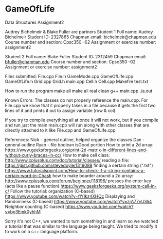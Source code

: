 # GameOfLife

Data Structures Assignment2

Audrey Bichelmeir & Blake Fuller are partners
Student 1
Full name: Audrey Bichelmeir
Student ID: 2327865
Chapman email: bichelmeir@chapman.edu
Course number and section: Cpsc350 -02
Assignment or exercise number: assignment2

Student 2
Full name: Blake Fuller
Student ID: 2312459
Chapman email: bfuller@chapman.edu
Course number and section: Cpsc350 -02
Assignment or exercise number: assignment2


Files submitted:
File.cpp
File.h
GameMode.cpp
GameOfLife.cpp
GameOfLife.h
Grid.cpp
Grid.h
main.cpp
Cell.h
Cell.cpp
Makefile
test.txt


How to run the program
make all
make all real clean
g++ main.cpp
./a.out

Known Errors:
The classes do not properly reference the main.cpp. For File.cpp we know that it
properly takes in a file because it gets the first two lines of it and prints it out to assign variable (row & col).

If you try to compile everything all at once it will not work, but if you compile and run just the main main.cpp will run along with other classes that are directly attached to it like File.cpp and GameOfLife.cpp


References:
Nick - general outline, helped organize the classes
Dan - general outline
Ryan - file boolean isGood portion
How to print a 2d array: https://www.geeksforgeeks.org/print-2d-matrix-in-different-lines-and-without-curly-braces-in-cc/
How to make cell class: http://www.cplusplus.com/doc/tutorial/classes/
reading a file: https://gist.github.com/stevedoyle/1319089
finding a certain string (".txt") https://www.tutorialspoint.com/How-to-check-if-a-string-contains-a-certain-word-in-Chash
how to make boarder around a 2d array: http://www.cplusplus.com/forum/beginner/118196/
presses the enter key (acts like a pause function) https://www.geeksforgeeks.org/system-call-in-c/
Follow the tutorial:
organization (C-based) https://www.youtube.com/watch?v=flYIkz4XHQc
Displaying and Randomness (C-based) https://www.youtube.com/watch?v=zrA77vUSli4
Neighbor counting (C-based) https://www.youtube.com/watch?v=bg3Emk0yhhM

Sorry it's not C++, we wanted to turn something in and learn so we watched a tutorial that was similar to the language being taught. We tried to modify it to work on a c++ language platform.
